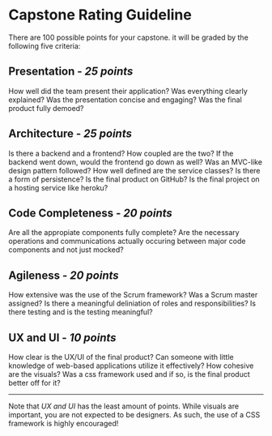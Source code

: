 # Capstone Rating Guideline

There are 100 possible points for your capstone. it will be graded by the following five criteria:

## Presentation - *25 points*

How well did the team present their application? Was everything clearly explained? Was the presentation concise and engaging? Was the final product fully demoed?

## Architecture - *25 points*

Is there a backend and a frontend? How coupled are the two? If the backend went down, would the frontend go down as well? Was an MVC-like design pattern followed? How well defined are the service classes? Is there a form of persistence? Is the final product on GitHub? Is the final project on a hosting service like heroku?

## Code Completeness - *20 points*

Are all the appropiate components fully complete? Are the necessary operations and communications actually occuring between major code components and not just mocked?

## Agileness - *20 points*

How extensive was the use of the Scrum framework? Was a Scrum master assigned? Is there a meaningful deliniation of roles and responsibilities? Is there testing and is the testing meaningful?

## UX and UI - *10 points*

How clear is the UX/UI of the final product? Can someone with little knowledge of web-based applications utilize it effectively? How cohesive are the visuals? Was a css framework used and if so, is the final product better off for it?

---

Note that *UX and UI* has the least amount of points. While visuals are important, you are not expected to be designers. As such, the use of a CSS framework is highly encouraged!
